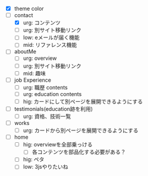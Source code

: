 - [x] theme color
- [ ] contact
  - [x] urg: コンテンツ
  - [ ] urg: 別サイト移動リンク
  - [ ] low: eメールが届く機能
  - [ ] mid: リファレンス機能
- [ ] aboutMe
  - [ ] urg: overview
  - [ ] urg: 別サイト移動リンク
  - [ ] mid: 趣味
- [ ] job Experience
  - [ ] urg: 職歴 contents
  - [ ] urg: education contents
  - [ ] hig: カードにして別ページを展開できるようにする
- [ ] testimonials(education跡を利用)
  - [ ] urg: 資格、技術一覧
- [ ] works
  - [ ] urg: カードから別ページを展開できるようにする
- [ ] home
  - [ ] hig: overviewを全部乗っける
    - [ ] 各コンテンツを部品化する必要がある？
  - [ ] hig: ペタ
  - [ ] low: 3jsやりたいね